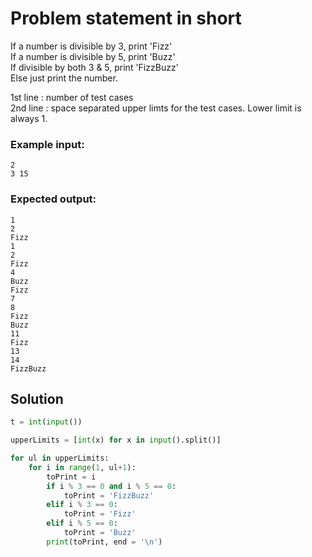 # Problem statement in short

If a number is divisible by 3, print 'Fizz'  
If a number is divisible by 5, print 'Buzz'  
If divisible by both 3 & 5, print 'FizzBuzz'  
Else just print the number.  

1st line : number of test cases  
2nd line : space separated upper limts for the test cases. Lower limit is always 1.  

### Example input:
```
2
3 15
```

### Expected output:
```
1
2
Fizz
1
2
Fizz
4
Buzz
Fizz
7
8
Fizz
Buzz
11
Fizz
13
14
FizzBuzz
```

## Solution

```python
t = int(input())

upperLimits = [int(x) for x in input().split()]

for ul in upperLimits:
    for i in range(1, ul+1):
        toPrint = i
        if i % 3 == 0 and i % 5 == 0:
            toPrint = 'FizzBuzz'
        elif i % 3 == 0:
            toPrint = 'Fizz'
        elif i % 5 == 0:
            toPrint = 'Buzz'
        print(toPrint, end = '\n')
```
